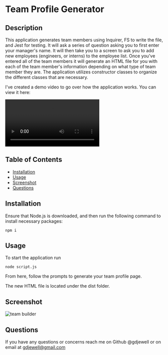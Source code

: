 # Team Profile Generator

## Description

This application generates team members using Inquirer, FS to write the file, and Jest for testing. It will ask a series of question asking you to first enter your manager's name. It will then take you to a screen to ask you to add new employees (engineers, or interns) to the employee list. Once you've entered all of the team members it will generate an HTML file for you with each of the team member's information depending on what type of team member they are. The application utilizes constructor classes to organize the different classes that are necessary.

I've created a demo video to go over how the application works. You can view it here:

![video of demo](http://www.ave81.com/jing/greg-jewell/2023-01-27_09-42-44.mp4)



## Table of Contents

* [Installation](#installation)
* [Usage](#Usage)
* [Screenshot](#Screenshot)
* [Questions](#Questions)



## Installation

Ensure that Node.js is downloaded, and then run the following  command to install necessary packages:

```
npm i
```


## Usage

To start the application run 

```
node script.js
```

From here, follow the prompts to generate your team profile page.

The new HTML file is located under the dist folder.

## Screenshot
![team builder](https://www.screencast.com/t/ktvCwvUAkK07)

## Questions

If you have any questions or concerns reach me on Github @gdjewell or on email at gdjewell@gmail.com
